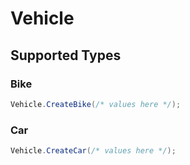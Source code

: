 # Vehicle


## Supported Types

### Bike

```csharp
Vehicle.CreateBike(/* values here */);
```

### Car

```csharp
Vehicle.CreateCar(/* values here */);
```
